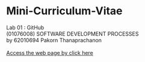# Mini-Curriculum-Vitae
Lab 01 : GitHub<br/>
(01076008) SOFTWARE DEVELOPMENT PROCESSES<br/>
by 62010694 Pakorn Thanaprachanon<br/>
<br/>
[Access the web page by click here](https://t-pakorn.github.io/Mini-Curriculum-Vitae/)
